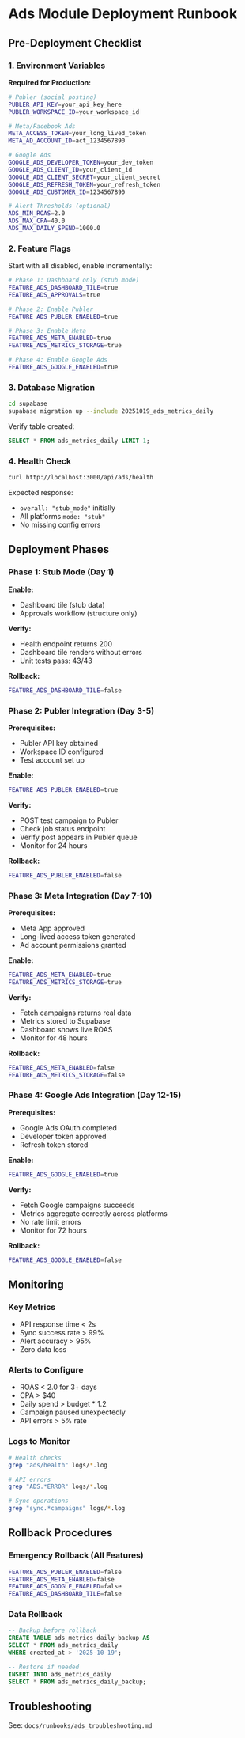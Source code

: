# Ads Module Deployment Runbook

## Pre-Deployment Checklist

### 1. Environment Variables

**Required for Production:**

```bash
# Publer (social posting)
PUBLER_API_KEY=your_api_key_here
PUBLER_WORKSPACE_ID=your_workspace_id

# Meta/Facebook Ads
META_ACCESS_TOKEN=your_long_lived_token
META_AD_ACCOUNT_ID=act_1234567890

# Google Ads
GOOGLE_ADS_DEVELOPER_TOKEN=your_dev_token
GOOGLE_ADS_CLIENT_ID=your_client_id
GOOGLE_ADS_CLIENT_SECRET=your_client_secret
GOOGLE_ADS_REFRESH_TOKEN=your_refresh_token
GOOGLE_ADS_CUSTOMER_ID=1234567890

# Alert Thresholds (optional)
ADS_MIN_ROAS=2.0
ADS_MAX_CPA=40.0
ADS_MAX_DAILY_SPEND=1000.0
```

### 2. Feature Flags

Start with all disabled, enable incrementally:

```bash
# Phase 1: Dashboard only (stub mode)
FEATURE_ADS_DASHBOARD_TILE=true
FEATURE_ADS_APPROVALS=true

# Phase 2: Enable Publer
FEATURE_ADS_PUBLER_ENABLED=true

# Phase 3: Enable Meta
FEATURE_ADS_META_ENABLED=true
FEATURE_ADS_METRICS_STORAGE=true

# Phase 4: Enable Google Ads
FEATURE_ADS_GOOGLE_ENABLED=true
```

### 3. Database Migration

```bash
cd supabase
supabase migration up --include 20251019_ads_metrics_daily
```

Verify table created:

```sql
SELECT * FROM ads_metrics_daily LIMIT 1;
```

### 4. Health Check

```bash
curl http://localhost:3000/api/ads/health
```

Expected response:

- `overall: "stub_mode"` initially
- All platforms `mode: "stub"`
- No missing config errors

## Deployment Phases

### Phase 1: Stub Mode (Day 1)

**Enable:**

- Dashboard tile (stub data)
- Approvals workflow (structure only)

**Verify:**

- Health endpoint returns 200
- Dashboard tile renders without errors
- Unit tests pass: 43/43

**Rollback:**

```bash
FEATURE_ADS_DASHBOARD_TILE=false
```

### Phase 2: Publer Integration (Day 3-5)

**Prerequisites:**

- Publer API key obtained
- Workspace ID configured
- Test account set up

**Enable:**

```bash
FEATURE_ADS_PUBLER_ENABLED=true
```

**Verify:**

- POST test campaign to Publer
- Check job status endpoint
- Verify post appears in Publer queue
- Monitor for 24 hours

**Rollback:**

```bash
FEATURE_ADS_PUBLER_ENABLED=false
```

### Phase 3: Meta Integration (Day 7-10)

**Prerequisites:**

- Meta App approved
- Long-lived access token generated
- Ad account permissions granted

**Enable:**

```bash
FEATURE_ADS_META_ENABLED=true
FEATURE_ADS_METRICS_STORAGE=true
```

**Verify:**

- Fetch campaigns returns real data
- Metrics stored to Supabase
- Dashboard shows live ROAS
- Monitor for 48 hours

**Rollback:**

```bash
FEATURE_ADS_META_ENABLED=false
FEATURE_ADS_METRICS_STORAGE=false
```

### Phase 4: Google Ads Integration (Day 12-15)

**Prerequisites:**

- Google Ads OAuth completed
- Developer token approved
- Refresh token stored

**Enable:**

```bash
FEATURE_ADS_GOOGLE_ENABLED=true
```

**Verify:**

- Fetch Google campaigns succeeds
- Metrics aggregate correctly across platforms
- No rate limit errors
- Monitor for 72 hours

**Rollback:**

```bash
FEATURE_ADS_GOOGLE_ENABLED=false
```

## Monitoring

### Key Metrics

- API response time < 2s
- Sync success rate > 99%
- Alert accuracy > 95%
- Zero data loss

### Alerts to Configure

- ROAS < 2.0 for 3+ days
- CPA > $40
- Daily spend > budget \* 1.2
- Campaign paused unexpectedly
- API errors > 5% rate

### Logs to Monitor

```bash
# Health checks
grep "ads/health" logs/*.log

# API errors
grep "ADS.*ERROR" logs/*.log

# Sync operations
grep "sync.*campaigns" logs/*.log
```

## Rollback Procedures

### Emergency Rollback (All Features)

```bash
FEATURE_ADS_PUBLER_ENABLED=false
FEATURE_ADS_META_ENABLED=false
FEATURE_ADS_GOOGLE_ENABLED=false
FEATURE_ADS_DASHBOARD_TILE=false
```

### Data Rollback

```sql
-- Backup before rollback
CREATE TABLE ads_metrics_daily_backup AS
SELECT * FROM ads_metrics_daily
WHERE created_at > '2025-10-19';

-- Restore if needed
INSERT INTO ads_metrics_daily
SELECT * FROM ads_metrics_daily_backup;
```

## Troubleshooting

See: `docs/runbooks/ads_troubleshooting.md`
